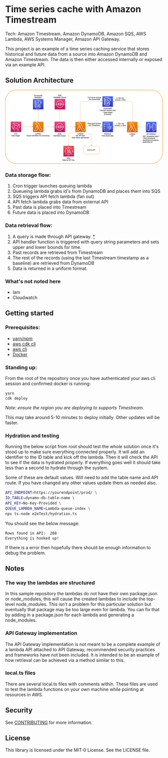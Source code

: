 # Time series cache with Amazon Timestream

Tech: Amazon Timestream, Amazon DynamoDB, Amazon SQS, AWS Lambda, AWS Systems Manager, Amazon API Gateway.

This project is an example of a time series caching service that stores historical and future data from a source into Amazon DynamoDB and Amazon Timestream. The data is then either accessed internally or exposed via an example API.

## Solution Architecture

![Solution Design](/readme//solution.png)

### Data storage flow:

1. Cron trigger launches queuing lambda
2. Queueing lambda grabs id's from DynamoDB and places them into SQS
3. SQS triggers API fetch lambda (fan out)
4. API fetch lambda grabs data from external API
5. Past data is placed into Timestream
6. Future data is placed into DynamoDB

### Data retrieval flow:

1. A query is made through API gateway. [\*](#api-gateway-implementation)
2. API handler function is triggered with query string parameters and sets upper and lower bounds for time.
3. Past records are retrieved from Timestream
4. The rest of the records (using the last Timestream timestamp as a baseline) are retrieved from DynamoDB
5. Data is returned in a uniform format.

### What's not noted here

- Iam
- Cloudwatch

## Getting started

### Prerequisites:

- [yarn/npm](https://classic.yarnpkg.com/lang/en/docs/install/)
- [aws cdk cli](https://docs.aws.amazon.com/cdk/v2/guide/cli.html)
- [aws cli](https://aws.amazon.com/cli/)
- [Docker](https://www.docker.com/get-started/)

### Standing up:

From the root of the repository once you have authenticated your aws cli session and confirmed docker is running:

```
yarn
cdk deploy
```

_Note: ensure the region you are deploying to supports Timestream._

This may take around 5-10 minutes to deploy initially. Other updates will be faster.

### Hydration and testing

Running the below script from root should test the whole solution once it's stood up to make sure everything connected properly. It will add an identifier to the ID table and kick off the lambda. Then it will check the API to see if the data is hydrated properly. If everything goes well it should take less than a second to hydrate through the system.

Some of these are default values. Will need to add the table name and API route. If you have changed any other values update them as needed also.

```bash
API_ENDPOINT=https://yourendpoint/prod/ \
ID_TABLE=dynamo-db-table-name \
API_KEY=No-Key-Provided \
QUEUE_LAMBDA_NAME=Lambda-queue-index \
npx ts-node e2eTest/hydration.ts
```

You should see the below message:

```
Rows found in API:  288
Everything is hooked up!
```

If there is a error then hopefully there should be enough information to debug the problem.

## Notes

### The way the lambdas are structured

In this sample repository the lambdas do not have their own package.json or node_modules, this will cause the created lambdas to include the top-level node_modules. This isn't a problem for this particular solution but eventually that package may be too large even for lambda. You can fix that by adding in a package.json for each lambda and generating a node_modules.

### API Gateway implementation

The API Gateway implementation is not meant to be a complete example of a lambda API attached to API Gateway, recommended security practices and frameworks have not been included. It is intended to be an example of how retrieval can be achieved via a method similar to this.

### local.ts files

There are several local.ts files with comments within. These files are used to test the lambda functions on your own machine while pointing at resources in AWS.

## Security

See [CONTRIBUTING](CONTRIBUTING.md#security-issue-notifications) for more information.

## License

This library is licensed under the MIT-0 License. See the LICENSE file.
